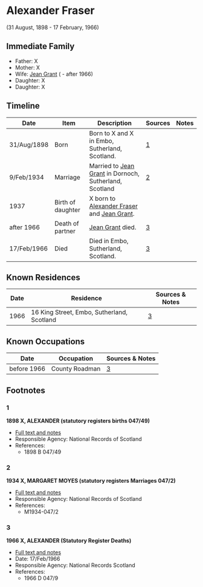 ﻿---
layout: person
subject_key: i91293396
permalink: /people/i91293396
---

# Alexander Fraser
(31 August, 1898 - 17 February, 1966)

## Immediate Family

* Father: X
* Mother: X
* Wife: [Jean Grant](./@81075921@-jean-grant-b-d1966.md) ( - after 1966)
* Daughter: X
* Daughter: X

## Timeline

Date | Item | Description | Sources | Notes
---|---|---|---|---
31/Aug/1898 | Born | Born to X and X in Embo, Sutherland, Scotland. | [1](#1) | 
9/Feb/1934 | Marriage | Married to [Jean Grant](./@81075921@-jean-grant-b-d1966.md) in Dornoch, Sutherland, Scotland | [2](#2) | 
1937 | Birth of daughter | X born to [Alexander Fraser](./@91293396@-alexander-fraser-b1898-8-31-d1966-2-17.md) and [Jean Grant](./@81075921@-jean-grant-b-d1966.md). |  | 
after 1966 | Death of partner | [Jean Grant](./@81075921@-jean-grant-b-d1966.md) died. | [3](#3) | 
17/Feb/1966 | Died | Died in Embo, Sutherland, Scotland. | [3](#3) | 

## Known Residences

Date | Residence | Sources & Notes
---|---|---
1966 | 16 King Street, Embo, Sutherland, Scotland | [3](#3)

## Known Occupations

Date | Occupation | Sources & Notes
---|---|---
before 1966 | County Roadman | [3](#3)

## Footnotes

### 1

**1898 X, ALEXANDER (statutory registers births 047/49)**

* [Full text and notes](../sources/@70778838@-1898-fraser,-alexander-statutory-registers-births-047-49-.md)
* Responsible Agency: National Records of Scotland
* References: 
  * 1898 B 047/49

### 2

**1934 X, MARGARET MOYES (statutory registers Marriages 047/2)**

* [Full text and notes](../sources/@97432860@-1934-mackay,-margaret-moyes-statutory-registers-marriages-047-2-.md)
* Responsible Agency: National Records of Scotland
* References: 
  * M1934-047/2

### 3

**1966 X, ALEXANDER (Statutory Register Deaths)**

* [Full text and notes](../sources/@37836240@-1966-fraser,-alexander-statutory-register-deaths-.md)
* Date: 17/Feb/1966
* Responsible Agency: National Records Scotland
* References: 
  * 1966 D 047/9

